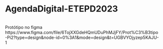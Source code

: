 # AgendaDigital-ETEPD2023

<br>
Protótipo no figma
<br>
https://www.figma.com/file/6TojXXGdeHQmUDuPhMJjFY/Prot%C3%B3tipo-Pi2?type=design&node-id=0%3A1&mode=design&t=UGBVYOjyzep5KAJU-1 
